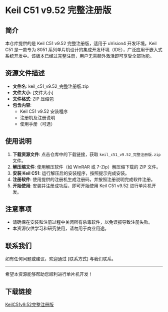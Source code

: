 # Keil C51 v9.52 完整注册版

## 简介

本仓库提供的是 Keil C51 v9.52 完整注册版，适用于 uVision4 开发环境。Keil C51 是一款专为 8051 系列单片机设计的集成开发环境（IDE），广泛应用于嵌入式系统开发中。该版本已经过完整注册，用户无需额外激活即可享受全部功能。

## 资源文件描述

- **文件名**: keil_c51_v9.52_完整注册版.zip
- **文件大小**: [文件大小]
- **文件格式**: ZIP 压缩包
- **包含内容**:
  - Keil C51 v9.52 安装程序
  - 注册机及注册说明
  - 使用手册（可选）

## 使用说明

1. **下载资源文件**: 点击仓库中的下载链接，获取 `keil_c51_v9.52_完整注册版.zip` 文件。
2. **解压缩文件**: 使用解压软件（如 WinRAR 或 7-Zip）解压缩下载的 ZIP 文件。
3. **安装 Keil C51**: 运行解压后的安装程序，按照提示完成安装。
4. **注册软件**: 使用提供的注册机生成注册码，并按照注册说明完成软件注册。
5. **开始使用**: 安装并注册成功后，即可开始使用 Keil C51 v9.52 进行单片机开发。

## 注意事项

- 请确保在安装和注册过程中关闭所有杀毒软件，以免误报导致注册失败。
- 本资源仅供学习和研究使用，请勿用于商业用途。

## 联系我们

如有任何问题或建议，欢迎通过 [联系方式] 与我们联系。

---

希望本资源能够帮助您顺利进行单片机开发！

## 下载链接

[KeilC51v9.52完整注册版](https://pan.quark.cn/s/426d2ff735e0)
